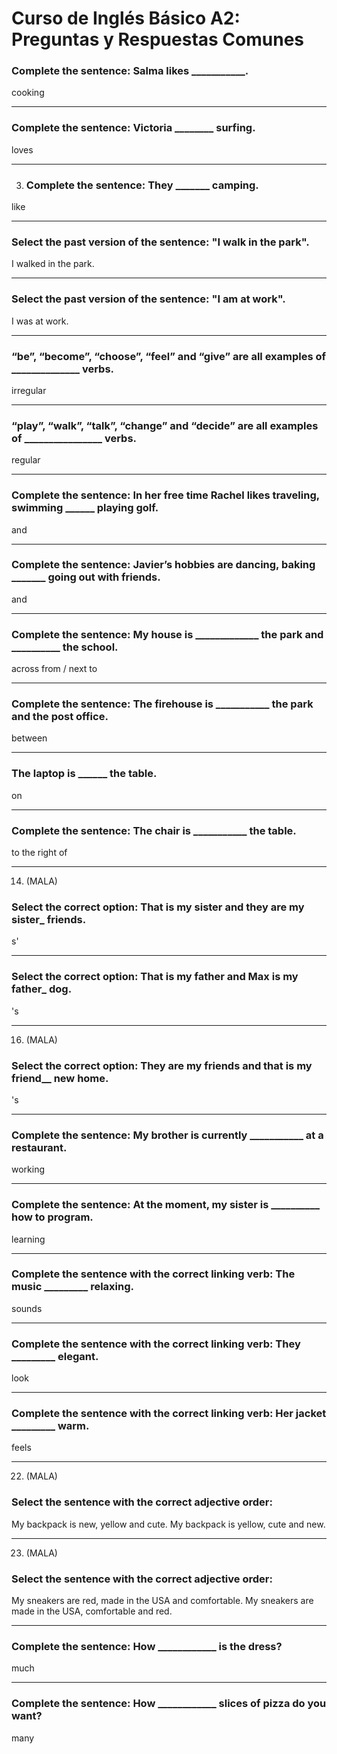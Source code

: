# Curso de Inglés Básico A2: Preguntas y Respuestas Comunes
###  Complete the sentence: Salma likes ___________.
cooking
                
----
### Complete the sentence: Victoria ________ surfing.
loves
                
----
3. ### Complete the sentence: They _______ camping.
like
                
----
###  Select the past version of the sentence: "I walk in the park".
I walked in the park.
                
----
###  Select the past version of the sentence: "I am at work".
I was at work.
                
----
### “be”, “become”, “choose”, “feel” and “give” are all examples of ______________ verbs.
irregular
                
----
### “play”, “walk”, “talk”, “change” and “decide” are all examples of ________________ verbs.
regular
                
----
###  Complete the sentence: In her free time Rachel likes traveling, swimming ______ playing golf.
and
                
----
###  Complete the sentence: Javier’s hobbies are dancing, baking _______ going out with friends.
and
                
----
###  Complete the sentence: My house is _____________ the park and __________ the school.
across from / next to
                
----
###  Complete the sentence: The firehouse is ___________ the park and the post office.
between
                
----
###  The laptop is ______ the table.
on
                
----
### Complete the sentence: The chair is ___________ the table.
to the right of
                
----
14. (MALA)
###  Select the correct option: That is my sister and they are my sister_ friends.
s'
                
----
###  Select the correct option: That is my father and Max is my father_ dog.
's
                
----
16. (MALA)
###  Select the correct option: They are my friends and that is my friend__ new home.
's
                
----
###  Complete the sentence: My brother is currently ___________ at a restaurant.
working
                
----
###  Complete the sentence: At the moment, my sister is __________ how to program.
learning
                
----
###  Complete the sentence with the correct linking verb: The music _________ relaxing.
sounds
                
----
###  Complete the sentence with the correct linking verb: They _________ elegant.
look
                
----
###  Complete the sentence with the correct linking verb: Her jacket _________ warm.
feels
                
----
22. (MALA)
###  Select the sentence with the correct adjective order: 
My backpack is new, yellow and cute.
My backpack is yellow, cute and new.
                
----
23. (MALA)
###  Select the sentence with the correct adjective order:
My sneakers are red, made in the USA and comfortable.
My sneakers are made in the USA, comfortable and red.
                
----
###  Complete the sentence: How ____________ is the dress?
much
                
----
###  Complete the sentence: How ____________ slices of pizza do you want?
many
